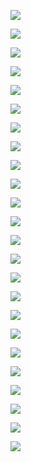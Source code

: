![](./screenshots/02_kafka_theory/2022-07-02-11-26-17.png)

![](./screenshots/02_kafka_theory/2022-07-02-19-01-20.png)

![](./screenshots/02_kafka_theory/2022-07-02-19-04-01.png)

![](./screenshots/02_kafka_theory/2022-07-02-19-06-01.png)

![](./screenshots/02_kafka_theory/2022-07-02-19-20-17.png)

![](./screenshots/02_kafka_theory/2022-07-02-19-27-19.png)

![](./screenshots/02_kafka_theory/2022-07-02-19-28-48.png)

![](./screenshots/02_kafka_theory/2022-07-02-19-30-53.png)

![](./screenshots/02_kafka_theory/2022-07-02-19-31-54.png)

![](./screenshots/02_kafka_theory/2022-07-02-19-52-01.png)

![](./screenshots/02_kafka_theory/2022-07-02-19-53-32.png)

![](./screenshots/02_kafka_theory/2022-07-02-21-47-53.png)

![](./screenshots/02_kafka_theory/2022-07-02-21-49-48.png)

![](./screenshots/02_kafka_theory/2022-07-02-21-52-26.png)

![](./screenshots/02_kafka_theory/2022-07-02-21-58-21.png)

![](./screenshots/02_kafka_theory/2022-07-02-22-00-22.png)

![](./screenshots/02_kafka_theory/2022-07-02-22-08-00.png)

![](./screenshots/02_kafka_theory/2022-07-02-22-09-36.png)

![](./screenshots/02_kafka_theory/2022-07-02-22-11-04.png)

![](./screenshots/02_kafka_theory/2022-07-02-22-14-26.png)

![](./screenshots/02_kafka_theory/2022-07-02-22-15-11.png)

![](./screenshots/02_kafka_theory/2022-07-02-22-16-13.png)

![](./screenshots/02_kafka_theory/2022-07-02-22-17-42.png)

![](./screenshots/02_kafka_theory/2022-07-02-22-19-01.png)